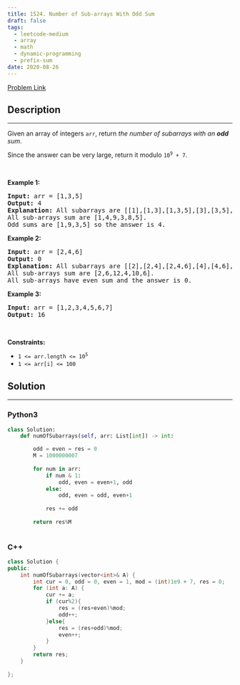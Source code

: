 ```yaml
---
title: 1524. Number of Sub-arrays With Odd Sum
draft: false
tags: 
  - leetcode-medium
  - array
  - math
  - dynamic-programming
  - prefix-sum
date: 2020-08-26
---
```


[Problem Link](https://leetcode.com/problems/number-of-sub-arrays-with-odd-sum/)

## Description

---
<p>Given an array of integers <code>arr</code>, return <em>the number of subarrays with an <strong>odd</strong> sum</em>.</p>

<p>Since the answer can be very large, return it modulo <code>10<sup>9</sup> + 7</code>.</p>

<p>&nbsp;</p>
<p><strong class="example">Example 1:</strong></p>

<pre>
<strong>Input:</strong> arr = [1,3,5]
<strong>Output:</strong> 4
<strong>Explanation:</strong> All subarrays are [[1],[1,3],[1,3,5],[3],[3,5],[5]]
All sub-arrays sum are [1,4,9,3,8,5].
Odd sums are [1,9,3,5] so the answer is 4.
</pre>

<p><strong class="example">Example 2:</strong></p>

<pre>
<strong>Input:</strong> arr = [2,4,6]
<strong>Output:</strong> 0
<strong>Explanation:</strong> All subarrays are [[2],[2,4],[2,4,6],[4],[4,6],[6]]
All sub-arrays sum are [2,6,12,4,10,6].
All sub-arrays have even sum and the answer is 0.
</pre>

<p><strong class="example">Example 3:</strong></p>

<pre>
<strong>Input:</strong> arr = [1,2,3,4,5,6,7]
<strong>Output:</strong> 16
</pre>

<p>&nbsp;</p>
<p><strong>Constraints:</strong></p>

<ul>
	<li><code>1 &lt;= arr.length &lt;= 10<sup>5</sup></code></li>
	<li><code>1 &lt;= arr[i] &lt;= 100</code></li>
</ul>


## Solution

---
### Python3
``` py title='number-of-sub-arrays-with-odd-sum'
class Solution:
    def numOfSubarrays(self, arr: List[int]) -> int:

        odd = even = res = 0
        M = 1000000007
        
        for num in arr:
            if num & 1:
                odd, even = even+1, odd
            else:
                odd, even = odd, even+1
                
            res += odd
        
        return res%M
        
```
### C++
``` cpp title='number-of-sub-arrays-with-odd-sum'
class Solution {
public:
    int numOfSubarrays(vector<int>& A) {
        int cur = 0, odd = 0, even = 1, mod = (int)1e9 + 7, res = 0;
        for (int a: A) {
            cur += a;
            if (cur%2){
                res = (res+even)%mod;
                odd++;
            }else{
                res = (res+odd)%mod;
                even++;
            }
        }
        return res;
    }
        
};
```

